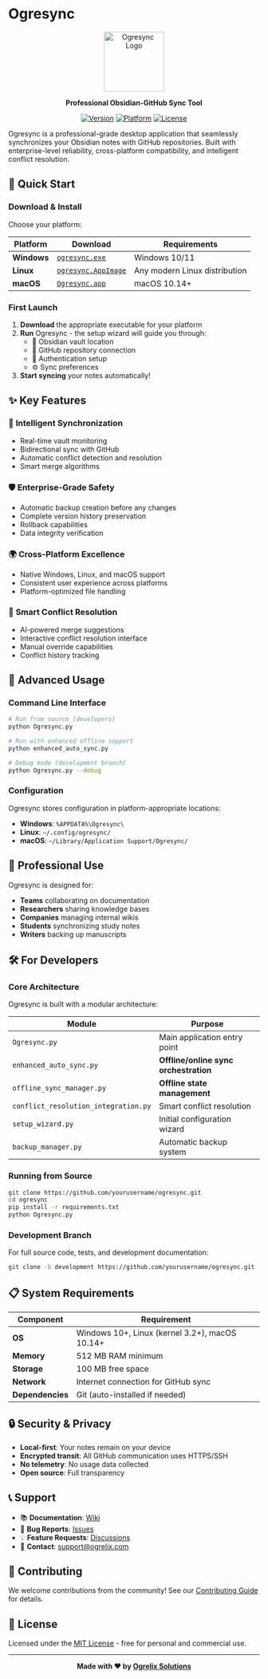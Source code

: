 # Ogresync

<div align="center">
  <img src="assets/new_logo_1_Transparent.png" alt="Ogresync Logo" width="120">
  
  **Professional Obsidian-GitHub Sync Tool**
  
  [![Version](https://img.shields.io/badge/version-2.0.0-blue.svg)](https://github.com/yourusername/ogresync)
  [![Platform](https://img.shields.io/badge/platform-Windows%20%7C%20Linux%20%7C%20macOS-lightgrey.svg)](https://github.com/yourusername/ogresync)
  [![License](https://img.shields.io/badge/license-MIT-green.svg)](LICENSE)
</div>

Ogresync is a professional-grade desktop application that seamlessly synchronizes your Obsidian notes with GitHub repositories. Built with enterprise-level reliability, cross-platform compatibility, and intelligent conflict resolution.

## 🚀 Quick Start

### Download & Install

Choose your platform:

| Platform | Download | Requirements |
|----------|----------|--------------|
| **Windows** | [`ogresync.exe`](releases/latest) | Windows 10/11 |
| **Linux** | [`ogresync.AppImage`](releases/latest) | Any modern Linux distribution |
| **macOS** | [`Ogresync.app`](releases/latest) | macOS 10.14+ |

### First Launch

1. **Download** the appropriate executable for your platform
2. **Run** Ogresync - the setup wizard will guide you through:
   - 📁 Obsidian vault location
   - 🔗 GitHub repository connection
   - 🔐 Authentication setup
   - ⚙️ Sync preferences
3. **Start syncing** your notes automatically!

## ✨ Key Features

### 🔄 **Intelligent Synchronization**
- Real-time vault monitoring
- Bidirectional sync with GitHub
- Automatic conflict detection and resolution
- Smart merge algorithms

### 🛡️ **Enterprise-Grade Safety**
- Automatic backup creation before any changes
- Complete version history preservation
- Rollback capabilities
- Data integrity verification

### 🌍 **Cross-Platform Excellence**
- Native Windows, Linux, and macOS support
- Consistent user experience across platforms
- Platform-optimized file handling

### 🧠 **Smart Conflict Resolution**
- AI-powered merge suggestions
- Interactive conflict resolution interface
- Manual override capabilities
- Conflict history tracking

## 🔧 Advanced Usage

### Command Line Interface
```bash
# Run from source (developers)
python Ogresync.py

# Run with enhanced offline support
python enhanced_auto_sync.py

# Debug mode (development branch)
python Ogresync.py --debug
```

### Configuration
Ogresync stores configuration in platform-appropriate locations:
- **Windows**: `%APPDATA%\Ogresync\`
- **Linux**: `~/.config/ogresync/`
- **macOS**: `~/Library/Application Support/Ogresync/`

## 🏢 Professional Use

Ogresync is designed for:
- **Teams** collaborating on documentation
- **Researchers** sharing knowledge bases
- **Companies** managing internal wikis
- **Students** synchronizing study notes
- **Writers** backing up manuscripts

## 🛠️ For Developers

### Core Architecture
Ogresync is built with a modular architecture:

| Module | Purpose |
|--------|---------|
| `Ogresync.py` | Main application entry point |
| `enhanced_auto_sync.py` | **Offline/online sync orchestration** |
| `offline_sync_manager.py` | **Offline state management** |
| `conflict_resolution_integration.py` | Smart conflict resolution |
| `setup_wizard.py` | Initial configuration wizard |
| `backup_manager.py` | Automatic backup system |

### Running from Source
```bash
git clone https://github.com/yourusername/ogresync.git
cd ogresync
pip install -r requirements.txt
python Ogresync.py
```

### Development Branch
For full source code, tests, and development documentation:
```bash
git clone -b development https://github.com/yourusername/ogresync.git
```

## 📋 System Requirements

| Component | Requirement |
|-----------|-------------|
| **OS** | Windows 10+, Linux (kernel 3.2+), macOS 10.14+ |
| **Memory** | 512 MB RAM minimum |
| **Storage** | 100 MB free space |
| **Network** | Internet connection for GitHub sync |
| **Dependencies** | Git (auto-installed if needed) |

## 🔒 Security & Privacy

- **Local-first**: Your notes remain on your device
- **Encrypted transit**: All GitHub communication uses HTTPS/SSH
- **No telemetry**: No usage data collected
- **Open source**: Full transparency

## 📞 Support

- 📚 **Documentation**: [Wiki](wiki)
- 🐛 **Bug Reports**: [Issues](issues)
- 💡 **Feature Requests**: [Discussions](discussions)
- 📧 **Contact**: support@ogrelix.com

## 🤝 Contributing

We welcome contributions from the community! See our [Contributing Guide](CONTRIBUTING.md) for details.

## 📄 License

Licensed under the [MIT License](LICENSE) - free for personal and commercial use.

---

<div align="center">
  <strong>Made with ❤️ by <a href="https://ogrelix.com">Ogrelix Solutions</a></strong>
</div>
